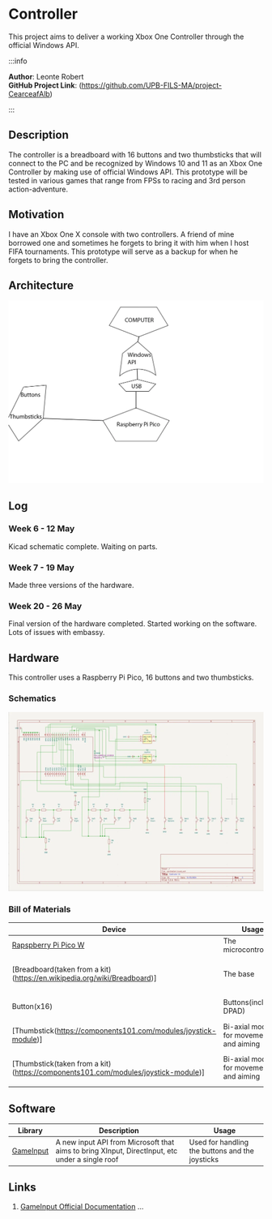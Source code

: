 # Controller
This project aims to deliver a working Xbox One Controller through the official Windows API.

:::info 

**Author**: Leonte Robert \
**GitHub Project Link**: (https://github.com/UPB-FILS-MA/project-CearceafAlb)

:::

## Description

The controller is a breadboard with 16 buttons and two thumbsticks that will connect to the PC and be recognized by Windows 10 and 11 as an Xbox One Controller by making use of official Windows API. This prototype will be tested in various games that range from FPSs to racing and 3rd person action-adventure.

## Motivation

I have an Xbox One X console with two controllers. A friend of mine borrowed one and sometimes he forgets to bring it with him when I host FIFA tournaments. This prototype will serve as a backup for when he forgets to bring the controller.

## Architecture 

![architecture](Architecture.webp)

## Log

<!-- write every week your progress here -->

### Week 6 - 12 May
Kicad schematic complete. Waiting on parts.
### Week 7 - 19 May
Made three versions of the hardware.
### Week 20 - 26 May
Final version of the hardware completed. Started working on the software. Lots of issues with embassy.

## Hardware

This controller uses a Raspberry Pi Pico, 16 buttons and two thumbsticks.

### Schematics

![schematic](Kicad.webp)

### Bill of Materials

<!-- Fill out this table with all the hardware components that you might need.

The format is 
```
| [Device](link://to/device) | This is used ... | [price](link://to/store) |

```

-->

| Device | Usage | Price |
|--------|--------|-------|
| [Rapspberry Pi Pico W](https://www.raspberrypi.com/documentation/microcontrollers/raspberry-pi-pico.html) | The microcontroller | [35 RON](https://www.optimusdigital.ro/en/raspberry-pi-boards/12394-raspberry-pi-pico-w.html) |
| [Breadboard(taken from a kit)(https://en.wikipedia.org/wiki/Breadboard)] | The base | [54 EUR(the entire kit)](https://www.amazon.de/gp/product/B01II76PDM/ref=ox_sc_act_title_1?smid=AZF7WYXU5ZANW&psc=1) |
| Button(x16) | Buttons(including DPAD) | [0,36 RON x16](https://www.optimusdigital.ro/ro/butoane-i-comutatoare/1119-buton-6x6x6.html) |
| [Thumbstick(https://components101.com/modules/joystick-module)] | Bi-axial module for movement and aiming | [5,35 RON](https://www.optimusdigital.ro/ro/senzori-senzori-de-atingere/742-modul-joystick-ps2-biaxial-negru-cu-5-pini.html) |
| [Thumbstick(taken from a kit)(https://components101.com/modules/joystick-module)] | Bi-axial module for movement and aiming | [54 EUR(the entire kit)](https://www.amazon.de/gp/product/B01II76PDM/ref=ox_sc_act_title_1?smid=AZF7WYXU5ZANW&psc=1) |


## Software

| Library | Description | Usage |
|---------|-------------|-------|
| [GameInput](https://learn.microsoft.com/en-us/gaming/gdk/_content/gc/input/overviews/input-overview) | A new input API from Microsoft that aims to bring XInput, DirectInput, etc under a single roof | Used for handling the buttons and the joysticks |

## Links

<!-- Add a few links that inspired you and that you think you will use for your project -->

1. [GameInput Official Documentation](https://learn.microsoft.com/en-us/gaming/gdk/_content/gc/input/overviews/input-overview)
...
